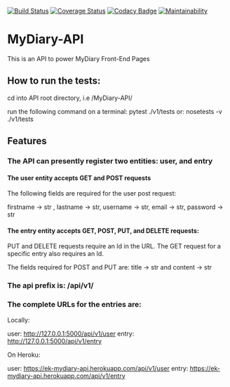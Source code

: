 [![Build Status](https://travis-ci.org/Edward-K1/MyDiary-API.svg?branch=develop)](https://travis-ci.org/Edward-K1/MyDiary-API)
[![Coverage Status](https://coveralls.io/repos/github/Edward-K1/MyDiary-API/badge.svg)](https://coveralls.io/github/Edward-K1/MyDiary-API)
[![Codacy Badge](https://api.codacy.com/project/badge/Grade/bcdc7f46a0df4609a99c7fccf0281ec0)](https://www.codacy.com/app/Edward-K1/MyDiary-API?utm_source=github.com&amp;utm_medium=referral&amp;utm_content=Edward-K1/MyDiary-API&amp;utm_campaign=Badge_Grade)
[![Maintainability](https://api.codeclimate.com/v1/badges/5a4da4bfaef192469018/maintainability)](https://codeclimate.com/github/Edward-K1/MyDiary-API/maintainability)

# MyDiary-API
This is an API to power MyDiary Front-End Pages

## How to run the tests:

 cd into API root directory, i.e /MyDiary-API/

 run the following command on a terminal: pytest ./v1/tests or: nosetests -v ./v1/tests


## Features

### The API can presently register two entities: user, and entry

#### The user entity accepts GET and POST requests

 The following fields are required for the user post request:

   firstname -> str , lastname -> str, username -> str, email -> str, password -> str

#### The entry entity accepts GET, POST, PUT, and DELETE requests:

 PUT and DELETE requests require an Id in the URL. The GET request for a specific entry also requires an Id.

 The fields required for POST and PUT are: title -> str and content -> str

### The api prefix is: /api/v1/

### The complete URLs for the entries are:

Locally:

user: http://127.0.0.1:5000/api/v1/user
entry: http://127.0.0.1:5000/api/v1/entry


On Heroku:

user: https://ek-mydiary-api.herokuapp.com/api/v1/user
entry: https://ek-mydiary-api.herokuapp.com/api/v1/entry

